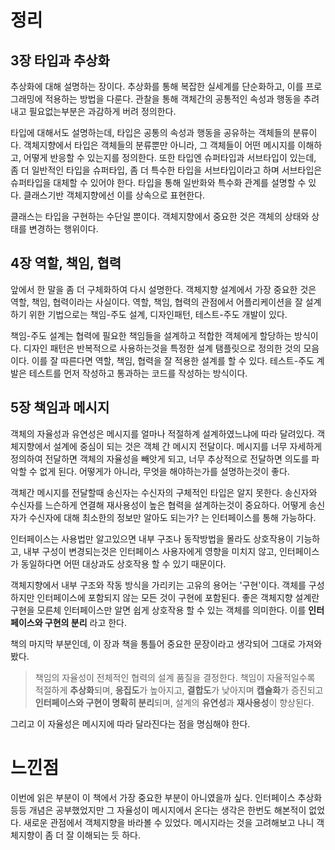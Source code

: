 # 정리

## 3장 타입과 추상화

추상화에 대해 설명하는 장이다. 추상화를 통해 복잡한 실세계를 단순화하고, 이를 프로그래밍에 적용하는 방법을 다룬다. 관찰을 통해 객체간의 공통적인 속성과 행동을 추려내고 필요없는부분은 과감하게 버려 정의한다.

타입에 대해서도 설명하는데, 타입은 공통의 속성과 행동을 공유하는 객체들의 분류이다. 객체지향에서 타입은 객체들의 분류뿐만 아니라, 그 객체들이 어떤 메시지를 이해하고, 어떻게 반응할 수 있는지를 정의한다. 또한 타입엔 슈퍼타입과 서브타입이 있는데, 좀 더 일반적인 타입을 슈퍼타입, 좀 더 특수한 타입을 서브타입이라고 하며 서브타입은 슈퍼타입을 대체할 수 있어야 한다. 타입을 통해 일반화와 특수화 관계를 설명할 수 있다. 클래스기반 객체지향에선 이를 상속으로 표현한다.

클래스는 타입을 구현하는 수단일 뿐이다. 객체지향에서 중요한 것은 객체의 상태와 상태를 변경하는 행위이다.

## 4장 역할, 책임, 협력

앞에서 한 말을 좀 더 구체화하여 다시 설명한다. 객체지향 설계에서 가장 중요한 것은 역할, 책임, 협력이라는 사실이다. 역할, 책임, 협력의 관점에서 어플리케이션을 잘 설계하기 위한 기법으로는 책임-주도 설계, 디자인패턴, 테스트-주도 개발이 있다.

책임-주도 설계는 협력에 필요한 책임들을 설계하고 적합한 객체에게 할당하는 방식이다. 디자인 패턴은 반복적으로 사용하는것을 특정한 설계 탬플릿으로 정의한 것의 모음이다. 이를 잘 따른다면 역할, 책임, 협력을 잘 적용한 설계를 할 수 있다. 테스트-주도 계발은 테스트를 먼저 작성하고 통과하는 코드를 작성하는 방식이다.

## 5장 책임과 메시지

객체의 자율성과 유연성은 메시지를 얼마나 적절하계 설계하였느냐에 따라 달려있다. 객체지향에서 설계에 중심이 되는 것은 객체 간 메시지 전달이다. 메시지를 너무 자세하게 정의하여 전달하면 객체의 자율성을 빼앗게 되고, 너무 추상적으로 전달하면 의도를 파악할 수 없게 된다. 어떻게가 아니라, 무엇을 해야하는가를 설명하는것이 좋다.

객체간 메시지를 전달할때 송신자는 수신자의 구체적인 타입은 알지 못한다. 송신자와 수신자를 느슨하게 연결해 재사용성이 높은 협력을 설계하는것이 중요하다. 어떻게 송신자가 수신자에 대해 최소한의 정보만 알아도 되는가? 는 인터페이스를 통해 가능하다.

인터페이스는 사용법만 알고있으면 내부 구조나 동작방법을 몰라도 상호작용이 기능하고, 내부 구성이 변경되는것은 인터페이스 사용자에게 영향을 미치지 않고, 인터페이스가 동일하다면 어떤 대상과도 상호작용 할 수 있기 때문이다.

객체지향에서 내부 구조와 작동 방식을 가리키는 고유의 용어는 '구현'이다. 객체를 구성하지만 인터페이스에 포함되지 않는 모든 것이 구현에 포함된다. 좋은 객체지향 설계란 구현을 모른체 인터페이스만 알면 쉽게 상호작용 할 수 있는 객체를 의미한다. 이를 **인터페이스와 구현의 분리** 라고 한다.

책의 마지막 부분인데, 이 장과 책을 통틀어 중요한 문장이라고 생각되어 그대로 가져와봤다.

> 책임의 자율성이 전체적인 협력의 설계 품질을 결정한다. 책임이 자율적일수록 적절하게 **추상화**되며, **응집도**가 높아지고, **결합도**가 낮아지며 **캡슐화**가 증진되고 **인터페이스와 구현이 명확히 분리**되며, 설계의 **유연성**과 **재사용성**이 향상된다.

그리고 이 자율성은 메시지에 따라 달라진다는 점을 명심해야 한다.

# 느낀점

이번에 읽은 부분이 이 책에서 가장 중요한 부분이 아니였을까 싶다. 인터페이스 추상화 등등 개념은 공부했었지만 그 자율성이 메시지에서 온다는 생각은 한번도 해본적이 없었다. 새로운 관점에서 객체지향을 바라볼 수 있었다. 메시지라는 것을 고려해보고 나니 객체지향이 좀 더 잘 이해되는 듯 하다.
